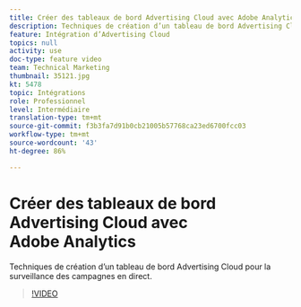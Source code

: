 ```yaml
---
title: Créer des tableaux de bord Advertising Cloud avec Adobe Analytics
description: Techniques de création d’un tableau de bord Advertising Cloud pour la surveillance des campagnes en direct.
feature: Intégration d’Advertising Cloud
topics: null
activity: use
doc-type: feature video
team: Technical Marketing
thumbnail: 35121.jpg
kt: 5478
topic: Intégrations
role: Professionnel
level: Intermédiaire
translation-type: tm+mt
source-git-commit: f3b3fa7d91b0cb21005b57768ca23ed6700fcc03
workflow-type: tm+mt
source-wordcount: '43'
ht-degree: 86%

---
```



# Créer des tableaux de bord Advertising Cloud avec Adobe Analytics

Techniques de création d’un tableau de bord Advertising Cloud pour la surveillance des campagnes en direct.

>[!VIDEO](https://video.tv.adobe.com/v/35121/?quality=12&learn=on)
